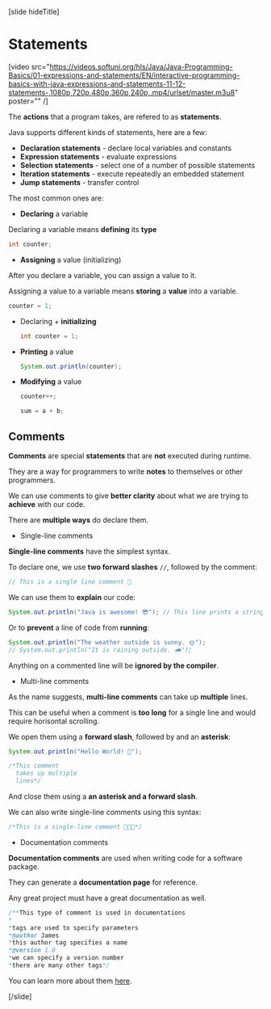 [slide hideTitle]
# Statements

[video src="https://videos.softuni.org/hls/Java/Java-Programming-Basics/01-expressions-and-statements/EN/interactive-programming-basics-with-java-expressions-and-statements-11-12-statements-,1080p,720p,480p,360p,240p,.mp4/urlset/master.m3u8" poster="" /]

The **actions** that a program takes, are refered to as **statements**. 

Java supports different kinds of statements, here are a few:
  * **Declaration statements** - declare local variables and constants
  * **Expression statements** - evaluate expressions
  * **Selection statements** - select one of a number of possible statements
  * **Iteration statements** - execute repeatedly an embedded statement
  * **Jump statements** - transfer control
  
The most common ones are:

-  **Declaring** a variable

  Declaring a variable means **defining** its **type**

  ```java
  int counter;
  ```
-  **Assigning** a value (initializing)

  After you declare a variable, you can assign a value to it. 
  
  Assigning a value to a variable means **storing** a **value** into a variable.

  ```java
  counter = 1;
  ```

- Declaring + **initializing**

  ```java
  int counter = 1;
  ```

- **Printing** a value

  ```java
  System.out.println(counter);
  ```

- **Modifying** a value

  ```java
  counter++;
  ```
  
  ```java
  sum = a + b;
  ```

## Comments

**Comments** are special **statements** that are **not** executed during runtime.

They are a way for programmers to write **notes** to themselves or other programmers.

We can use comments to give **better clarity** about what we are trying to **achieve** with our code.

There are **multiple ways** do declare them.

- Single-line comments

**Single-line comments** have the simplest syntax.

To declare one, we use **two forward slashes** `//`, followed by the comment:

```java
// This is a single line comment 💬
```

We can use them to **explain** our code:

```java live
System.out.println("Java is awesome! 😎"); // This line prints a string to the console
```

Or to **prevent** a line of code from **running**:

```java live
System.out.println("The weather outside is sunny. 🌞"); 
// System.out.println("It is raining outside. 🌧");
```

Anything on a commented line will be **ignored by the compiler**.

- Multi-line comments

As the name suggests, **multi-line comments** can take up **multiple** lines.

This can be useful when a comment is **too long** for a single line and would require horisontal scrolling.

We open them using a **forward slash**, followed by and an **asterisk**:

```java live
System.out.println("Hello World! 🙋");

/*This comment 
  takes up multiple 
  lines*/
```

And close them using a **an asterisk and a forward slash**.

We can also write single-line comments using this syntax:

```java
/*This is a single-line comment 👨🏼‍💻*/
```

- Documentation comments

**Documentation comments** are used when writing code for a software package.

They can generate a **documentation page** for reference.

Any great project must have a great documentation as well.

```java
/**This type of comment is used in documentations
*
*tags are used to specify parameters
*@author James
*this author tag specifies a name 
*@version 1.0
*we can specify a version number
*there are many other tags*/
```

You can learn more about them [here](https://www.oracle.com/java/technologies/javase/codeconventions-comments.html).

[/slide]
